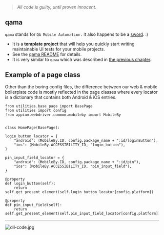 > *All code is guilty, until proven innocent.*

## qama

`qama` stands for `QA Mobile Automation.`
It also happens to be a [sword](https://en.wikipedia.org/wiki/Qama). :)

- It is a **template project** that will help you quickly start writing maintainable UI tests for your mobile projects.
- See the [qama README](https://github.com/infinum/qama/blob/master/README.md) for details.
- It is very similar to `qawa` which was described in [the previous chapter](https://infinum.com/handbook/books/qa/tools/ui-automation-web). 


## Example of a page class

Other than the boring config files, the difference between our web & mobile boilerplate code is mostly reflected in the page classes where every locator is a dictionary that contains both Android & iOS entries.

	
	from utilities.base_page import BasePage
	from utilities import config
	from appium.webdriver.common.mobileby import MobileBy
	
	
	class HomePage(BasePage):

    login_button_locator = {
        "android": (MobileBy.ID, config.package_name + ":id/loginButton"),
        "ios": (MobileBy.ACCESSIBILITY_ID, "login_button"),
    }

    pin_input_field_locator = {
        "android": (MobileBy.ID, config.package_name + ":id/pin"),
        "ios": (MobileBy.ACCESSIBILITY_ID, "pin_input_field"),
    }

    @property
    def login_button(self):
        return self.get_present_element(self.login_button_locator[config.platform])

    @property
    def pin_input_field(self):
        return self.get_present_element(self.pin_input_field_locator[config.platform])

---

![dil-code.jpg](/img/dil-code.jpg)

